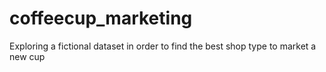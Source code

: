 # coffeecup_marketing
Exploring a fictional dataset in order to find the best shop type to market a new cup
